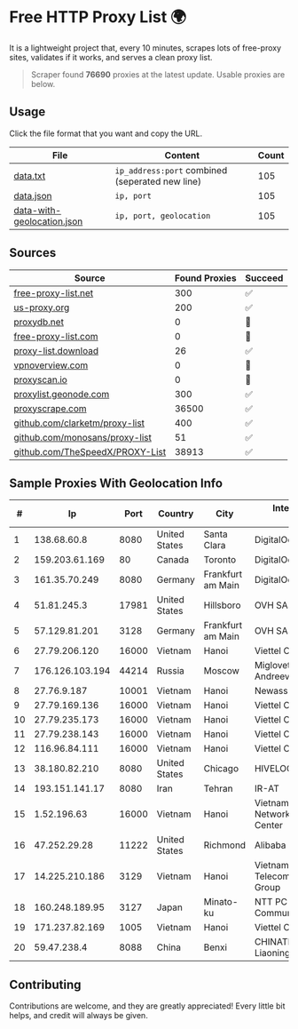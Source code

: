 
# Free HTTP Proxy List 🌍

It is a lightweight project that, every 10 minutes, scrapes lots of free-proxy sites, validates if it works, and serves a clean proxy list.


> Scraper found **76690** proxies at the latest update. Usable proxies are below.

## Usage

Click the file format that you want and copy the URL.


|File|Content|Count|
|----|-------|-----|
|[data.txt](https://raw.githubusercontent.com/themiralay/Proxy-List-World/master/data.txt)|`ip_address:port` combined (seperated new line)|105|
|[data.json](https://raw.githubusercontent.com/themiralay/Proxy-List-World/master/data.json)|`ip, port`|105|
|[data-with-geolocation.json](https://raw.githubusercontent.com/themiralay/Proxy-List-World/master/data-with-geolocation.json)|`ip, port, geolocation`|105|

## Sources

|Source|Found Proxies|Succeed|
|------|-------------|-------|
|[free-proxy-list.net](https://free-proxy-list.net)|300|✅|
|[us-proxy.org](https://www.us-proxy.org)|200|✅|
|[proxydb.net](http://proxydb.net)|0|🚫|
|[free-proxy-list.com](https://free-proxy-list.com/?page=&port=&type%5B%5D=http&type%5B%5D=https&up_time=0&search=Search)|0|🚫|
|[proxy-list.download](https://www.proxy-list.download/HTTP)|26|✅|
|[vpnoverview.com](https://vpnoverview.com/privacy/anonymous-browsing/free-proxy-servers)|0|🚫|
|[proxyscan.io](https://www.proxyscan.io)|0|🚫|
|[proxylist.geonode.com](https://proxylist.geonode.com/api/proxy-list?limit=300&page=1&sort_by=lastChecked&sort_type=desc&protocols=http,https)|300|✅|
|[proxyscrape.com](https://api.proxyscrape.com/v2/?request=displayproxies&protocol=http&timeout=10000&country=all&ssl=all&anonymity=all)|36500|✅|
|[github.com/clarketm/proxy-list](https://raw.githubusercontent.com/clarketm/proxy-list/master/proxy-list-raw.txt)|400|✅|
|[github.com/monosans/proxy-list](https://raw.githubusercontent.com/monosans/proxy-list/main/proxies/http.txt)|51|✅|
|[github.com/TheSpeedX/PROXY-List](https://raw.githubusercontent.com/TheSpeedX/PROXY-List/master/http.txt)|38913|✅|


## Sample Proxies With Geolocation Info

|#|Ip|Port|Country|City|Internet Service Provider|
|-|--|----|-------|----|-------------------------|
|1|138.68.60.8|8080|United States|Santa Clara|DigitalOcean, LLC|
|2|159.203.61.169|80|Canada|Toronto|DigitalOcean, LLC|
|3|161.35.70.249|8080|Germany|Frankfurt am Main|DigitalOcean, LLC|
|4|51.81.245.3|17981|United States|Hillsboro|OVH SAS|
|5|57.129.81.201|3128|Germany|Frankfurt am Main|OVH SAS|
|6|27.79.206.120|16000|Vietnam|Hanoi|Viettel Corporation|
|7|176.126.103.194|44214|Russia|Moscow|Miglovets Egor Andreevich|
|8|27.76.9.187|10001|Vietnam|Hanoi|Newass2011xDSLHCMC|
|9|27.79.169.136|16000|Vietnam|Hanoi|Viettel Corporation|
|10|27.79.235.173|16000|Vietnam|Hanoi|Viettel Corporation|
|11|27.79.238.143|16000|Vietnam|Hanoi|Viettel Corporation|
|12|116.96.84.111|16000|Vietnam|Hanoi|Viettel Corporation|
|13|38.180.82.210|8080|United States|Chicago|HIVELOCITY, Inc.|
|14|193.151.141.17|8080|Iran|Tehran|IR-AT|
|15|1.52.196.63|16000|Vietnam|Hanoi|Vietnam Internet Network Information Center|
|16|47.252.29.28|11222|United States|Richmond|Alibaba Cloud LLC|
|17|14.225.210.186|3129|Vietnam|Hanoi|Vietnam Posts and Telecommunications Group|
|18|160.248.189.95|3127|Japan|Minato-ku|NTT PC Communications, Inc.|
|19|171.237.82.169|1005|Vietnam|Hanoi|Viettel Corporation|
|20|59.47.238.4|8088|China|Benxi|CHINATELECOM Liaoning Benxi MAN|



## Contributing

Contributions are welcome, and they are greatly appreciated! Every
little bit helps, and credit will always be given.

